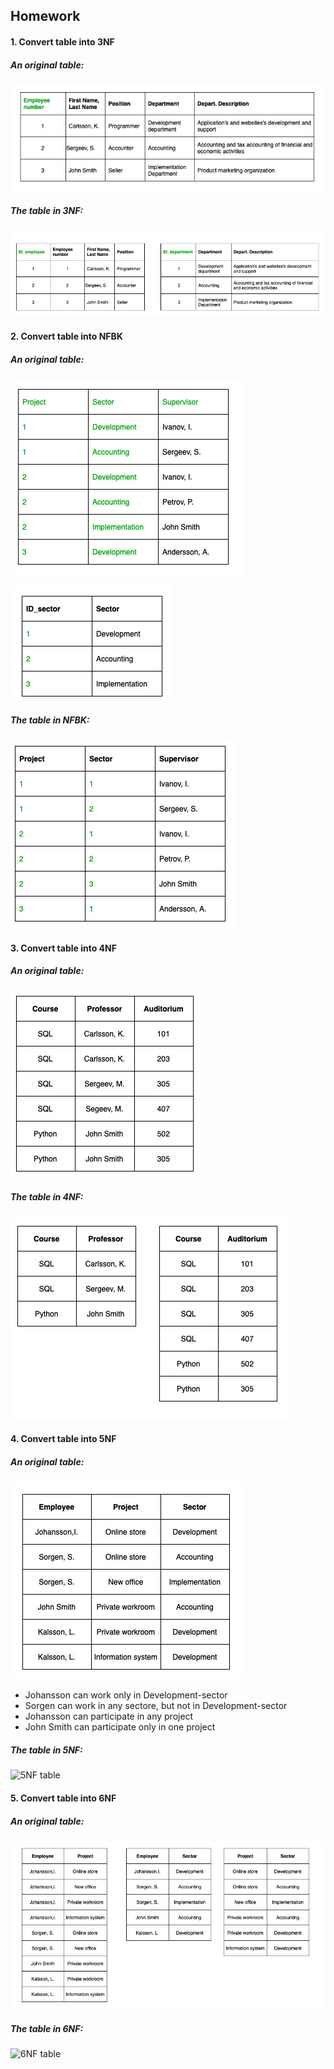 ## Homework

#### 1. Convert table into 3NF

##### An original table:

![Base table](https://github.com/Annassie/dw_designing_and_ETL/blob/task_2/Anna_Niukkanen_task_2/images/Screenshot%202022-01-31%20at%2023.30.29.png)

##### The table in 3NF:

![Into 3NF](https://github.com/Annassie/dw_designing_and_ETL/blob/task_2/Anna_Niukkanen_task_2/images/Screenshot%202022-01-31%20at%2023.30.34.png)

#### 2. Convert table into NFBK

##### An original table:

![Into 3NF](https://github.com/Annassie/dw_designing_and_ETL/blob/task_2/Anna_Niukkanen_task_2/images/Screenshot%202022-02-01%20at%200.25.22.png)

![Into NFBK](https://github.com/Annassie/dw_designing_and_ETL/blob/task_2/Anna_Niukkanen_task_2/images/Screenshot%202022-02-01%20at%200.30.59.png)

##### The table in NFBK:

![Into NFBK](https://github.com/Annassie/dw_designing_and_ETL/blob/task_2/Anna_Niukkanen_task_2/images/Screenshot%202022-02-01%20at%200.31.04.png)


#### 3. Convert table into 4NF

##### An original table:

![Base table](https://github.com/Annassie/dw_designing_and_ETL/blob/task_2/Anna_Niukkanen_task_2/images/Screenshot%202022-02-01%20at%200.04.45.png)


##### The table in 4NF:

![4NF table](https://github.com/Annassie/dw_designing_and_ETL/blob/task_2/Anna_Niukkanen_task_2/images/Screenshot%202022-02-01%20at%2016.41.45.png)



#### 4. Convert table into 5NF

##### An original table:

![5NF table](https://github.com/Annassie/dw_designing_and_ETL/blob/task_2/Anna_Niukkanen_task_2/images/Screenshot%202022-02-01%20at%200.49.58.png)

- Johansson can work only in Development-sector
- Sorgen can work in any sectore, but not in Development-sector
- Johansson can participate in any project
- John Smith can participate only in one project 


##### The table in 5NF:

![5NF table]()




#### 5. Convert table into 6NF

##### An original table:

![6NF table](https://github.com/Annassie/dw_designing_and_ETL/blob/task_2/Anna_Niukkanen_task_2/images/Screenshot%202022-02-01%20at%2017.52.17.png)

##### The table in 6NF:

![6NF table]()
